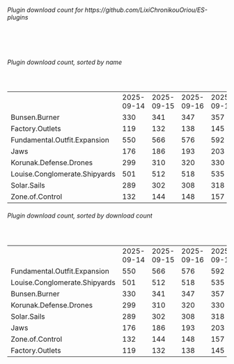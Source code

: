 <h6>Plugin download count for https://github.com/LixiChronikouOriou/ES-plugins</h6><br>
<br>
<h6>Plugin download count, sorted by name</h6><sub><sup><br>
<table>
	<tr>
		<td></td>
		<td>2025-09-14</td>
		<td>2025-09-15</td>
		<td>2025-09-16</td>
		<td>2025-09-17</td>
		<td>2025-09-18</td>
		<td>2025-09-19</td>
		<td>2025-09-20</td>
		<td>today +</td>
	</tr>
	<tr>
		<td>Bunsen.Burner</td>
		<td>330</td>
		<td>341</td>
		<td>347</td>
		<td>357</td>
		<td>362</td>
		<td>369</td>
		<td>370</td>
		<td>+ 1</td>
	</tr>
	<tr>
		<td>Factory.Outlets</td>
		<td>119</td>
		<td>132</td>
		<td>138</td>
		<td>145</td>
		<td>152</td>
		<td>158</td>
		<td>159</td>
		<td>+ 1</td>
	</tr>
	<tr>
		<td>Fundamental.Outfit.Expansion</td>
		<td>550</td>
		<td>566</td>
		<td>576</td>
		<td>592</td>
		<td>601</td>
		<td>620</td>
		<td>623</td>
		<td>+ 3</td>
	</tr>
	<tr>
		<td>Jaws</td>
		<td>176</td>
		<td>186</td>
		<td>193</td>
		<td>203</td>
		<td>213</td>
		<td>221</td>
		<td>222</td>
		<td>+ 1</td>
	</tr>
	<tr>
		<td>Korunak.Defense.Drones</td>
		<td>299</td>
		<td>310</td>
		<td>320</td>
		<td>330</td>
		<td>337</td>
		<td>344</td>
		<td>345</td>
		<td>+ 1</td>
	</tr>
	<tr>
		<td>Louise.Conglomerate.Shipyards</td>
		<td>501</td>
		<td>512</td>
		<td>518</td>
		<td>535</td>
		<td>542</td>
		<td>550</td>
		<td>551</td>
		<td>+ 1</td>
	</tr>
	<tr>
		<td>Solar.Sails</td>
		<td>289</td>
		<td>302</td>
		<td>308</td>
		<td>318</td>
		<td>322</td>
		<td>328</td>
		<td>329</td>
		<td>+ 1</td>
	</tr>
	<tr>
		<td>Zone.of.Control</td>
		<td>132</td>
		<td>144</td>
		<td>148</td>
		<td>157</td>
		<td>164</td>
		<td>169</td>
		<td>170</td>
		<td>+ 1</td>
	</tr>
</table>
</sub></sup>
<h6>Plugin download count, sorted by download count</h6><sub><sup><br>
<table>
	<tr>
		<td></td>
		<td>2025-09-14</td>
		<td>2025-09-15</td>
		<td>2025-09-16</td>
		<td>2025-09-17</td>
		<td>2025-09-18</td>
		<td>2025-09-19</td>
		<td>2025-09-20</td>
		<td>today +</td>
	</tr>
	<tr>
		<td>Fundamental.Outfit.Expansion</td>
		<td>550</td>
		<td>566</td>
		<td>576</td>
		<td>592</td>
		<td>601</td>
		<td>620</td>
		<td>623</td>
		<td>+ 3</td>
	</tr>
	<tr>
		<td>Louise.Conglomerate.Shipyards</td>
		<td>501</td>
		<td>512</td>
		<td>518</td>
		<td>535</td>
		<td>542</td>
		<td>550</td>
		<td>551</td>
		<td>+ 1</td>
	</tr>
	<tr>
		<td>Bunsen.Burner</td>
		<td>330</td>
		<td>341</td>
		<td>347</td>
		<td>357</td>
		<td>362</td>
		<td>369</td>
		<td>370</td>
		<td>+ 1</td>
	</tr>
	<tr>
		<td>Korunak.Defense.Drones</td>
		<td>299</td>
		<td>310</td>
		<td>320</td>
		<td>330</td>
		<td>337</td>
		<td>344</td>
		<td>345</td>
		<td>+ 1</td>
	</tr>
	<tr>
		<td>Solar.Sails</td>
		<td>289</td>
		<td>302</td>
		<td>308</td>
		<td>318</td>
		<td>322</td>
		<td>328</td>
		<td>329</td>
		<td>+ 1</td>
	</tr>
	<tr>
		<td>Jaws</td>
		<td>176</td>
		<td>186</td>
		<td>193</td>
		<td>203</td>
		<td>213</td>
		<td>221</td>
		<td>222</td>
		<td>+ 1</td>
	</tr>
	<tr>
		<td>Zone.of.Control</td>
		<td>132</td>
		<td>144</td>
		<td>148</td>
		<td>157</td>
		<td>164</td>
		<td>169</td>
		<td>170</td>
		<td>+ 1</td>
	</tr>
	<tr>
		<td>Factory.Outlets</td>
		<td>119</td>
		<td>132</td>
		<td>138</td>
		<td>145</td>
		<td>152</td>
		<td>158</td>
		<td>159</td>
		<td>+ 1</td>
	</tr>
</table>
</sub></sup>
